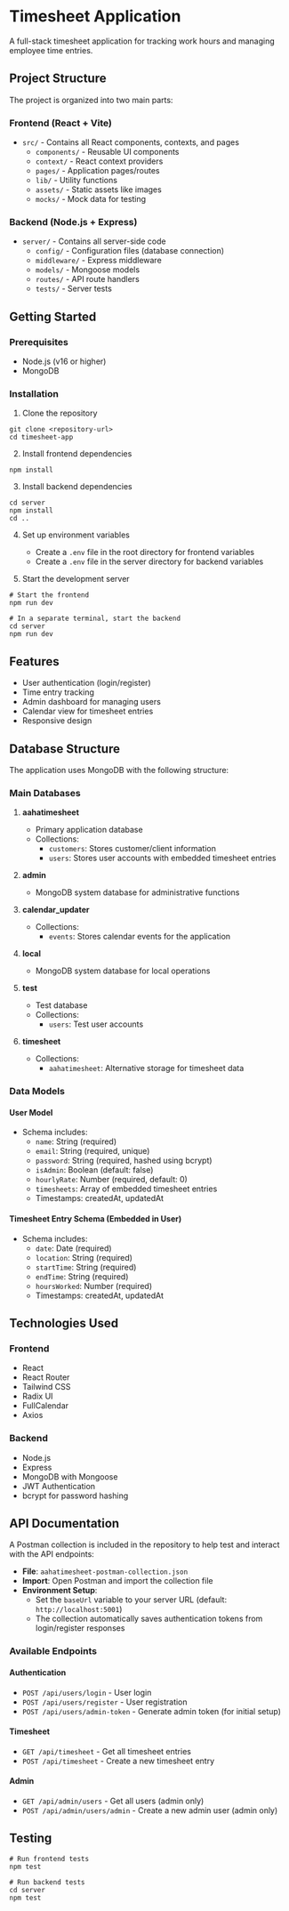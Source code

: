 # Timesheet Application

A full-stack timesheet application for tracking work hours and managing employee time entries.

## Project Structure

The project is organized into two main parts:

### Frontend (React + Vite)
- `src/` - Contains all React components, contexts, and pages
  - `components/` - Reusable UI components
  - `context/` - React context providers
  - `pages/` - Application pages/routes
  - `lib/` - Utility functions
  - `assets/` - Static assets like images
  - `mocks/` - Mock data for testing

### Backend (Node.js + Express)
- `server/` - Contains all server-side code
  - `config/` - Configuration files (database connection)
  - `middleware/` - Express middleware
  - `models/` - Mongoose models
  - `routes/` - API route handlers
  - `tests/` - Server tests

## Getting Started

### Prerequisites
- Node.js (v16 or higher)
- MongoDB

### Installation

1. Clone the repository
```
git clone <repository-url>
cd timesheet-app
```

2. Install frontend dependencies
```
npm install
```

3. Install backend dependencies
```
cd server
npm install
cd ..
```

4. Set up environment variables
   - Create a `.env` file in the root directory for frontend variables
   - Create a `.env` file in the server directory for backend variables

5. Start the development server
```
# Start the frontend
npm run dev

# In a separate terminal, start the backend
cd server
npm run dev
```

## Features

- User authentication (login/register)
- Time entry tracking
- Admin dashboard for managing users
- Calendar view for timesheet entries
- Responsive design

## Database Structure

The application uses MongoDB with the following structure:

### Main Databases
1. **aahatimesheet**
   - Primary application database
   - Collections:
     - `customers`: Stores customer/client information
     - `users`: Stores user accounts with embedded timesheet entries

2. **admin**
   - MongoDB system database for administrative functions

3. **calendar_updater**
   - Collections:
     - `events`: Stores calendar events for the application

4. **local**
   - MongoDB system database for local operations

5. **test**
   - Test database
   - Collections:
     - `users`: Test user accounts

6. **timesheet**
   - Collections:
     - `aahatimesheet`: Alternative storage for timesheet data

### Data Models

#### User Model
- Schema includes:
  - `name`: String (required)
  - `email`: String (required, unique)
  - `password`: String (required, hashed using bcrypt)
  - `isAdmin`: Boolean (default: false)
  - `hourlyRate`: Number (required, default: 0)
  - `timesheets`: Array of embedded timesheet entries
  - Timestamps: createdAt, updatedAt

#### Timesheet Entry Schema (Embedded in User)
- Schema includes:
  - `date`: Date (required)
  - `location`: String (required)
  - `startTime`: String (required)
  - `endTime`: String (required)
  - `hoursWorked`: Number (required)
  - Timestamps: createdAt, updatedAt

## Technologies Used

### Frontend
- React
- React Router
- Tailwind CSS
- Radix UI
- FullCalendar
- Axios

### Backend
- Node.js
- Express
- MongoDB with Mongoose
- JWT Authentication
- bcrypt for password hashing

## API Documentation

A Postman collection is included in the repository to help test and interact with the API endpoints:

- **File**: `aahatimesheet-postman-collection.json`
- **Import**: Open Postman and import the collection file
- **Environment Setup**: 
  - Set the `baseUrl` variable to your server URL (default: `http://localhost:5001`)
  - The collection automatically saves authentication tokens from login/register responses

### Available Endpoints

#### Authentication
- `POST /api/users/login` - User login
- `POST /api/users/register` - User registration
- `POST /api/users/admin-token` - Generate admin token (for initial setup)

#### Timesheet
- `GET /api/timesheet` - Get all timesheet entries
- `POST /api/timesheet` - Create a new timesheet entry

#### Admin
- `GET /api/admin/users` - Get all users (admin only)
- `POST /api/admin/users/admin` - Create a new admin user (admin only)

## Testing

```
# Run frontend tests
npm test

# Run backend tests
cd server
npm test
